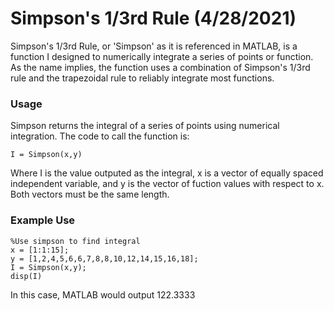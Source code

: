# Simpson's 1/3rd Rule (4/28/2021)

Simpson's 1/3rd Rule, or 'Simpson' as it is referenced in MATLAB, is a function I designed to numerically integrate a series of points or function. As the name implies, the function uses a combination of Simpson's 1/3rd rule and the trapezoidal rule to reliably integrate most functions.

### Usage
Simpson returns the integral of a series of points using numerical integration.
The code to call the function is:

`
I = Simpson(x,y)
`

Where I is the value outputed as the integral, x is a vector of equally spaced independent variable, and y is the vector of fuction values with respect to x. Both vectors must be the same length.

### Example Use
```
%Use simpson to find integral
x = [1:1:15];
y = [1,2,4,5,6,6,7,8,8,10,12,14,15,16,18];
I = Simpson(x,y);
disp(I)
```
In this case, MATLAB would output 122.3333
